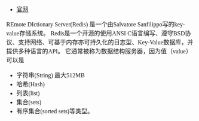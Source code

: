 <font face="Simsun" size=3>

- [官网](http://www.redis.cn/)

REmote DIctionary Server(Redis) 是一个由Salvatore Sanfilippo写的key-value存储系统。
Redis是一个开源的使用ANSI C语言编写、遵守BSD协议、支持网络、可基于内存亦可持久化的日志型、Key-Value数据库，并提供多种语言的API。
它通常被称为数据结构服务器，因为值（value）可以是
- 字符串(String) 最大512MB
- 哈希(Hash)
- 列表(list)
- 集合(sets)
- 有序集合(sorted sets)等类型。

</font>